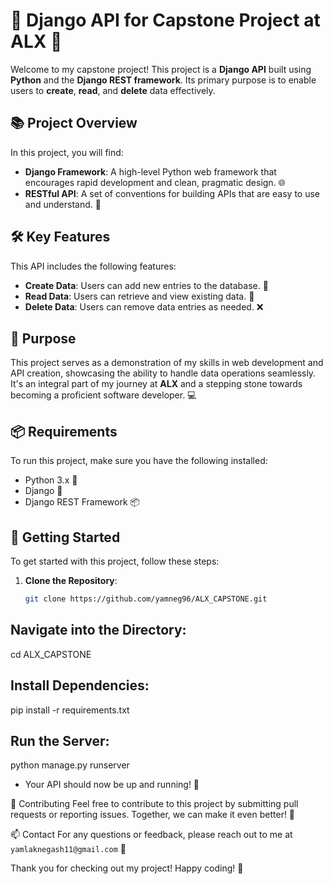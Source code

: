 # 🎉 Django API for Capstone Project at ALX 🚀

Welcome to my capstone project! This project is a **Django API** built using **Python** and the **Django REST framework**. Its primary purpose is to enable users to **create**, **read**, and **delete** data effectively. 

## 📚 Project Overview

In this project, you will find:

- **Django Framework**: A high-level Python web framework that encourages rapid development and clean, pragmatic design. 🌐
- **RESTful API**: A set of conventions for building APIs that are easy to use and understand. 🔗

## 🛠️ Key Features

This API includes the following features:

- **Create Data**: Users can add new entries to the database. 📝
- **Read Data**: Users can retrieve and view existing data. 📖
- **Delete Data**: Users can remove data entries as needed. ❌

## 🎯 Purpose

This project serves as a demonstration of my skills in web development and API creation, showcasing the ability to handle data operations seamlessly. It's an integral part of my journey at **ALX** and a stepping stone towards becoming a proficient software developer. 💻

## 📦 Requirements

To run this project, make sure you have the following installed:

- Python 3.x 🐍
- Django 🌟
- Django REST Framework 📦

## 🚀 Getting Started

To get started with this project, follow these steps:

1. **Clone the Repository**:
   ```bash
   git clone https://github.com/yamneg96/ALX_CAPSTONE.git

## Navigate into the Directory:

cd ALX_CAPSTONE

## Install Dependencies:

pip install -r requirements.txt

## Run the Server:

python manage.py runserver

* Your API should now be up and running! 🎊

🤝 Contributing
Feel free to contribute to this project by submitting pull requests or reporting issues. Together, we can make it even better! 💪

📫 Contact
For any questions or feedback, please reach out to me at ```yamlaknegash11@gmail.com``` 💌

Thank you for checking out my project! Happy coding! 🎉